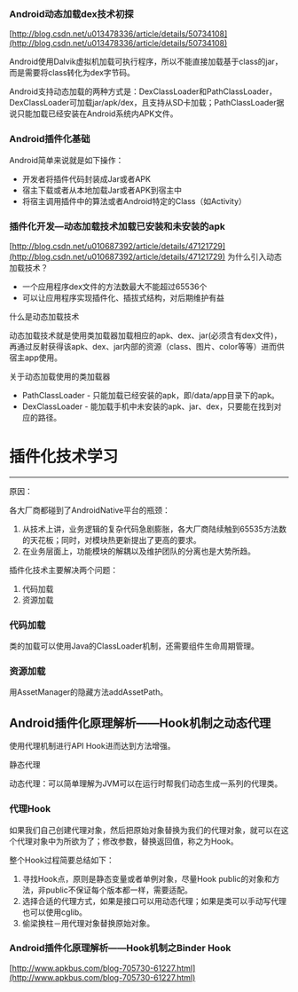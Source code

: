 ### Android动态加载dex技术初探

[http://blog.csdn.net/u013478336/article/details/50734108](http://blog.csdn.net/u013478336/article/details/50734108)

Android使用Dalvik虚拟机加载可执行程序，所以不能直接加载基于class的jar，而是需要将class转化为dex字节码。

Android支持动态加载的两种方式是：DexClassLoader和PathClassLoader，DexClassLoader可加载jar/apk/dex，且支持从SD卡加载；PathClassLoader据说只能加载已经安装在Android系统内APK文件。

### Android插件化基础

Android简单来说就是如下操作：

* 开发者将插件代码封装成Jar或者APK
* 宿主下载或者从本地加载Jar或者APK到宿主中
* 将宿主调用插件中的算法或者Android特定的Class（如Activity）

### 插件化开发—动态加载技术加载已安装和未安装的apk 

[http://blog.csdn.net/u010687392/article/details/47121729](http://blog.csdn.net/u010687392/article/details/47121729)
为什么引入动态加载技术？

* 一个应用程序dex文件的方法数最大不能超过65536个
* 可以让应用程序实现插件化、插拔式结构，对后期维护有益

什么是动态加载技术

动态加载技术就是使用类加载器加载相应的apk、dex、jar(必须含有dex文件)，再通过反射获得该apk、dex、jar内部的资源（class、图片、color等等）进而供宿主app使用。

关于动态加载使用的类加载器

* PathClassLoader - 只能加载已经安装的apk，即/data/app目录下的apk。
* DexClassLoader  - 能加载手机中未安装的apk、jar、dex，只要能在找到对应的路径。









# 插件化技术学习
---
原因：

各大厂商都碰到了AndroidNative平台的瓶颈：

1. 从技术上讲，业务逻辑的复杂代码急剧膨胀，各大厂商陆续触到65535方法数的天花板；同时，对模块热更新提出了更高的要求。
2. 在业务层面上，功能模块的解耦以及维护团队的分离也是大势所趋。

插件化技术主要解决两个问题：

1. 代码加载
2. 资源加载

### 代码加载
类的加载可以使用Java的ClassLoader机制，还需要组件生命周期管理。

### 资源加载
用AssetManager的隐藏方法addAssetPath。

## Android插件化原理解析——Hook机制之动态代理

使用代理机制进行API Hook进而达到方法增强。

静态代理

动态代理：可以简单理解为JVM可以在运行时帮我们动态生成一系列的代理类。

### 代理Hook

如果我们自己创建代理对象，然后把原始对象替换为我们的代理对象，就可以在这个代理对象中为所欲为了；修改参数，替换返回值，称之为Hook。

整个Hook过程简要总结如下：

1. 寻找Hook点，原则是静态变量或者单例对象，尽量Hook public的对象和方法，非public不保证每个版本都一样，需要适配。
2. 选择合适的代理方式，如果是接口可以用动态代理；如果是类可以手动写代理也可以使用cglib。
3. 偷梁换柱－用代理对象替换原始对象。

### Android插件化原理解析——Hook机制之Binder Hook
[http://www.apkbus.com/blog-705730-61227.html](http://www.apkbus.com/blog-705730-61227.html)
